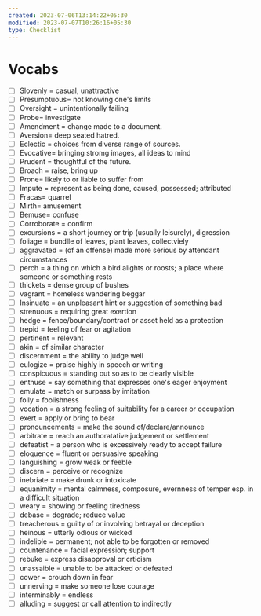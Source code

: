 ```yaml
---
created: 2023-07-06T13:14:22+05:30
modified: 2023-07-07T10:26:16+05:30
type: Checklist
---
```


# Vocabs

- [ ] Slovenly = casual, unattractive
- [ ] Presumptuous= not knowing one's limits
- [ ] Oversight = unintentionally failing
- [ ] Probe= investigate
- [ ] Amendment = change made to a document.
- [ ] Aversion= deep seated hatred.
- [ ] Eclectic = choices from diverse range of sources.
- [ ] Evocative= bringing stromg images, all ideas to mind
- [ ] Prudent = thoughtful of the future.
- [ ] Broach = raise, bring up
- [ ] Prone= likely to or liable to suffer from
- [ ] Impute = represent as being done, caused, possessed; attributed 
- [ ] Fracas= quarrel 
- [ ] Mirth= amusement 
- [ ] Bemuse= confuse
- [ ] Corroborate = confirm
- [ ] excursions = a short journey or trip (usually leisurely), digression
- [ ] foliage = bundlle of leaves, plant leaves, collectviely
- [ ] aggravated = (of an offense) made more serious by attendant circumstances
- [ ] perch = a thing on which a bird alights or roosts; a place where someone or something rests
- [ ] thickets = dense group of bushes
- [ ] vagrant = homeless wandering beggar
- [ ] Insinuate = an unpleasant hint or suggestion of something bad
- [ ] strenuous = requiring great exertion
- [ ] hedge = fence/boundary/contract or asset held as a protection
- [ ] trepid = feeling of fear or agitation
- [ ] pertinent = relevant
- [ ] akin = of similar character
- [ ] discernment = the ability to judge well
- [ ] eulogize = praise highly in speech or writing
- [ ] conspicuous = standing out so as to be clearly visible
- [ ] enthuse = say something that expresses one's eager enjoyment
- [ ] emulate = match or surpass by imitation
- [ ] folly = foolishness
- [ ] vocation = a strong feeling of suitability for a career or occupation
- [ ] exert = apply or bring to bear
- [ ] pronouncements = make the sound of/declare/announce
- [ ] arbitrate = reach an authoratative judgement or settlement
- [ ] defeatist = a person who is excessively ready to accept failure
- [ ] eloquence = fluent or persuasive speaking
- [ ] languishing = grow weak or feeble
- [ ] discern = perceive or recognize
- [ ] inebriate = make drunk or intoxicate
- [ ] equanimity = mental calmness, composure, evernness of temper esp. in a difficult situation
- [ ] weary = showing or feeling tiredness
- [ ] debase = degrade; reduce value
- [ ] treacherous = guilty of or involving betrayal or deception
- [ ] heinous = utterly odious or wicked
- [ ] indelible = permanent; not able to be forgotten or removed
- [ ] countenance = facial expression; support
- [ ] rebuke = express disapproval or crticism
- [ ] unassaible = unable to be attacked or defeated
- [ ] cower = crouch down in fear
- [ ] unnerving = make someone lose courage
- [ ] interminably = endless
- [ ] alluding = suggest or call attention to indirectly
